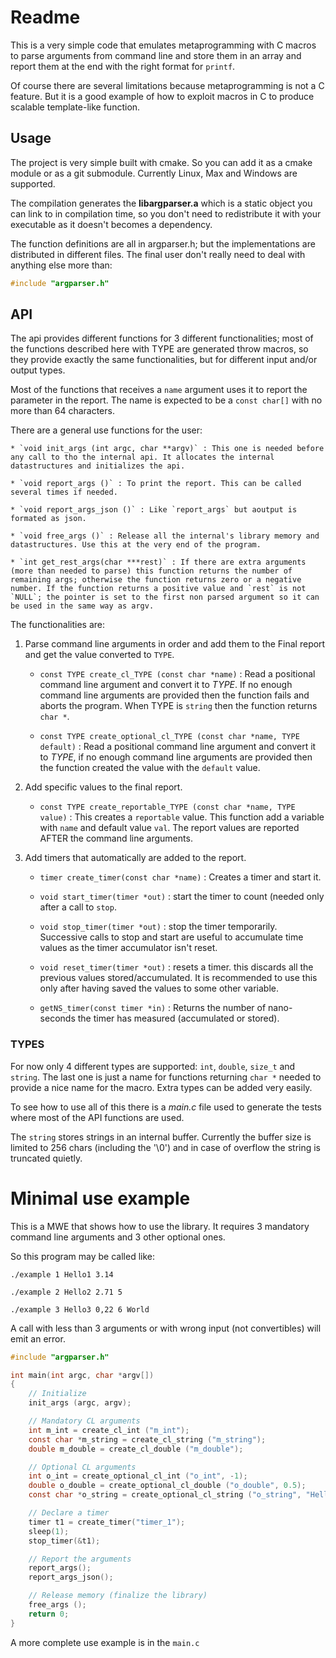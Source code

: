 <!--
 !-- Copyright (C) 2019  Jimmy Aguilar Mena
 !--
 !-- This program is free software: you can redistribute it and/or modify
 !-- it under the terms of the GNU General Public License as published by
 !-- the Free Software Foundation, either version 3 of the License, or
 !-- (at your option) any later version.
 !--
 !-- This program is distributed in the hope that it will be useful,
 !-- but WITHOUT ANY WARRANTY; without even the implied warranty of
 !-- MERCHANTABILITY or FITNESS FOR A PARTICULAR PURPOSE.  See the
 !-- GNU General Public License for more details.
 !--
 !-- You should have received a copy of the GNU General Public License
 !-- along with this program.  If not, see <http://www.gnu.org/licenses/>.
  -->

# Readme


This is a very simple code that emulates metaprogramming with C macros
to parse arguments from command line and store them in an array and
report them at the end with the right format for `printf`.

Of course there are several limitations because metaprogramming is
not a C feature. But it is a good example of how to exploit macros
in C to produce scalable template-like function.


## Usage


The project is very simple built with cmake. So you can add it as a
cmake module or as a git submodule. Currently Linux, Max and Windows
are supported.

The compilation generates the **libargparser.a** which is a static object
you can link to in compilation time, so you don't need to redistribute
it with your executable as it doesn't becomes a dependency.

The function definitions are all in argparser.h; but the
implementations are distributed in different files. The final user
don't really need to deal with anything else more than:

```C
#include "argparser.h"
```

## API


The api provides different functions for 3 different functionalities;
most of the functions described here with TYPE are generated throw
macros, so they provide exactly the same functionalities, but for
different input and/or output types.

Most of the functions that receives a `name` argument uses it to
report the parameter in the report. The name is expected to be a
`const char[]` with no more than 64 characters.

There are a general use functions for the user:

	* `void init_args (int argc, char **argv)` : This one is needed before any call to tho the internal api. It allocates the internal datastructures and initializes the api.

	* `void report_args ()` : To print the report. This can be called several times if needed.

	* `void report_args_json ()` : Like `report_args` but aoutput is formated as json.

	* `void free_args ()` : Release all the internal's library memory and datastructures. Use this at the very end of the program.

	* `int get_rest_args(char ***rest)` : If there are extra arguments (more than needed to parse) this function returns the number of remaining args; otherwise the function returns zero or a negative number. If the function returns a positive value and `rest` is not `NULL`; the pointer is set to the first non parsed argument so it can be used in the same way as argv.

The functionalities are:

1. Parse command line arguments in order and add them to the Final
   report and get the value converted to `TYPE`.

   * `const TYPE create_cl_TYPE (const char *name)` : Read a
     positional command line argument and convert it to *TYPE*. If no
     enough command line arguments are provided then the function
     fails and aborts the program. When TYPE is `string` then the
     function returns `char *`.

   * `const TYPE create_optional_cl_TYPE (const char *name, TYPE default)` :
     Read a positional command line argument and convert it to *TYPE*,
     if no enough command line arguments are provided then the
     function created the value with the `default` value.


2. Add specific values to the final report.

	* `const TYPE create_reportable_TYPE (const char *name, TYPE value)` :
      This creates a `reportable` value. This function add a variable
      with `name` and default value `val`. The report values are
      reported AFTER the command line arguments.

3. Add timers that automatically are added to the report.

	* `timer create_timer(const char *name)` : Creates a timer and start it.

	* `void start_timer(timer *out)` : start the timer to count
      (needed only after a call to `stop`.

	* `void stop_timer(timer *out)` : stop the timer
      temporarily. Successive calls to stop and start are useful to
      accumulate time values as the timer accumulator isn't reset.

	* `void reset_timer(timer *out)` : resets a timer. this discards
      all the previous values stored/accumulated. It is recommended to
      use this only after having saved the values to some other
      variable.

	* `getNS_timer(const timer *in)` : Returns the number of
      nano-seconds the timer has measured (accumulated or stored).

### TYPES

For now only 4 different types are supported: `int`, `double`,
`size_t` and `string`. The last one is just a name for functions
returning `char *` needed to provide a nice name for the macro. Extra
types can be added very easily.

To see how to use all of this there is a *main.c* file used to
generate the tests where most of the API functions are used.

The `string` stores strings in an internal buffer. Currently the
buffer size is limited to 256 chars (including the '\0') and in case
of overflow the string is truncated quietly.

# Minimal use example

This is a MWE that shows how to use the library. It requires 3
mandatory command line arguments and 3 other optional ones.

So this program may be called like:

`./example 1 Hello1 3.14`

`./example 2 Hello2 2.71 5`

`./example 3 Hello3 0,22 6 World`

A call with less than 3 arguments or with wrong input (not
convertibles) will emit an error.

```C
#include "argparser.h"

int main(int argc, char *argv[])
{
	// Initialize
	init_args (argc, argv);

	// Mandatory CL arguments
	int m_int = create_cl_int ("m_int");
	const char *m_string = create_cl_string ("m_string");
	double m_double = create_cl_double ("m_double");

	// Optional CL arguments
	int o_int = create_optional_cl_int ("o_int", -1);
	double o_double = create_optional_cl_double ("o_double", 0.5);
	const char *o_string = create_optional_cl_string ("o_string", "Hello");

	// Declare a timer
	timer t1 = create_timer("timer_1");
	sleep(1);
	stop_timer(&t1);

	// Report the arguments
	report_args();
	report_args_json();

	// Release memory (finalize the library)
	free_args ();
	return 0;
}
```

A more complete use example is in the `main.c`
